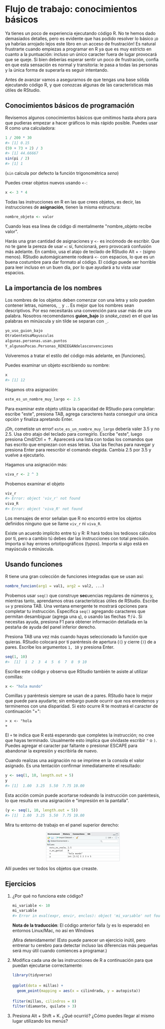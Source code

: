 # Flujo de trabajo: conocimientos básicos

Ya tienes un poco de experiencia ejecutando código R. No te hemos dado demasiados detalles, pero es evidente que has podido resolver lo básico ¡o ya habrías arrojado lejos este libro en un acceso de frustración! Es natural frustrarte cuando empiezas a programar en R ya que es muy estricto en cuanto a la puntuación: incluso un único caracter fuera de lugar provocará que se queje. Si bien deberías esperar sentir un poco de frustración, confía en que esta sensación es normal y transitoria: le pasa a todas las personas y la única forma de superarla es seguir intentando.

Antes de avanzar vamos a asegurarnos de que tengas una base sólida ejecutando código R, y que conozcas algunas de las características más útiles de RStudio. 

## Conocimientos básicos de programación

Revisemos algunos conocimientos básicos que omitimos hasta ahora para que pudieras empezar a hacer gráficos lo más rápido posible. Puedes usar R como una calculadora:


```r
1 / 200 * 30
#> [1] 0.15
(59 + 73 + 2) / 3
#> [1] 44.66667
sin(pi / 2)
#> [1] 1
```

(`sin` calcula por defecto la función trigonométrica *seno*)

Puedes crear objetos nuevos usando `<-`:


```r
x <- 3 * 4
```

Todas las instrucciones en R en las que crees objetos, es decir, las instrucciones de __asignación__, tienen la misma estructura:


```r
nombre_objeto <- valor
```

Cuando leas esa línea de código di mentalmente "nombre_objeto recibe valor".

Harás una gran cantidad de asignaciones y `<-` es incómodo de escribir. Que no te gane la pereza de usar `=`: sí, funcionará, pero provocará confusión más adelante. En cambio, usa el atajo de teclado de RStudio Alt + - (signo menos). RStudio automágicamente rodeará `<-` con espacios, lo que es un buena costumbre para dar formato al código. El código puede ser horrible para leer incluso en un buen día, por lo que ayudará a tu vista usar espacios. 

## La importancia de los nombres

Los nombres de los objetos deben comenzar con una letra y solo pueden contener letras, números, `_` y `.`. Es mejor que los nombres sean descriptivos. Por eso necesitarás una convención para usar más de una palabra. Nosotros recomendamos __guion_bajo__ (o *snake_case*) en el que las palabras en minúscula y sin tilde se separan con `_`.


```r
yo_uso_guion_bajo
OtraGenteUsaMayusculas
algunas.personas.usan.puntos
Y_algunasPocas.Personas_RENIEGANdelasconvenciones
```

Volveremos a tratar el estilo del código más adelante, en [funciones].

Puedes examinar un objeto escribiendo su nombre:

```r
x
#> [1] 12
```

Hagamos otra asignación:

```r
este_es_un_nombre_muy_largo <- 2.5
```

Para examinar este objeto utiliza la capacidad de RStudio para completar: escribe "este", presiona TAB, agrega caracteres hasta conseguir una única opción y finaliza apretando Enter.

¡Oh, cometiste un error! `este_es_un_nombre_muy_largo` debería valer 3.5 y no 2.5. Usa otro atajo del teclado para corregirlo. Escribe "este", luego presiona Cmd/Ctrl + ↑. Aparecerá una lista con todas los comandos que has escrito que empiezan con esas letras. Usa las flechas para navegar y presiona Enter para reescribir el comando elegida. Cambia 2.5 por 3.5 y vuelve a ejecutarlo.

Hagamos una asignación más:


```r
viva_r <- 2 ^ 3
```

Probemos examinar el objeto

```r
viv_r
#> Error: object 'viv_r' not found
viva_R
#> Error: object 'viva_R' not found
```

Los mensajes de error señalan que R no encontró entre los objetos definidos ninguno que se llame `viv_r` ni `viva_R`.

Existe un acuerdo implícito entre tú y R: R hará todos los tediosos cálculos por ti, pero a cambio tú debes dar las instrucciones con total precisión. Importa si hay errores ortotipográficos (_typos_). Importa si algo está en mayúscula o minúscula.

## Usando funciones

R tiene una gran colección de funciones integradas que se usan así:

```r
nombre_funcion(arg1 = val1, arg2 = val2, ...)
```

Probemos usar `seq()` que construye **sec**uencias regulares de números y, mientras tanto, aprendamos otras características útiles de RStudio. Escribe `se` y presiona TAB. Una ventana emergente te mostrará opciones para completar tu instrucción. Especifica `seq()` agregando caracteres que permitan desambiguar (agrega una `q`), o usando las flechas ↑/↓. Si necesitas ayuda, presiona F1 para obtener información detallada en la pestaña de ayuda del panel inferior derecho.

Presiona TAB una vez más cuando hayas seleccionado la función que quieras. RStudio colocará por tí paréntesis de apertura (`(`) y cierre (`)`)  de a pares. Escribe los argumentos `1, 10` y presiona Enter.


```r
seq(1, 10)
#>  [1]  1  2  3  4  5  6  7  8  9 10
```

Escribe este código y observa que RStudio también te asiste al utilizar comillas:

```r
x <- "hola mundo"
```

Comillas y paréntesis siempre se usan de a pares. RStudio hace lo mejor que puede para ayudarte; sin embargo puede ocurrir que nos enredemos y terminemos con una disparidad. Si esto ocurre R te mostrará el caracter de continuación "+": 

```
> x <- "hola
+
```

El `+` te indica que R está esperando que completes la instrucción; no cree que hayas terminado. Usualmente esto implica que olvidaste escribir `"` o `)`. Puedes agregar el caracter par faltante o presionar ESCAPE para abandonar la expresión y escribirla de nuevo.

Cuando realizas una asignación no se imprime en la consola el valor asignado. Es una tentación confirmar inmediatamente el resultado:


```r
y <- seq(1, 10, length.out = 5)
y
#> [1]  1.00  3.25  5.50  7.75 10.00
```

Esta acción común puede acortarse rodeando la instrucción con paréntesis, lo que resulta en una asignación e "impresión en la pantalla".


```r
(y <- seq(1, 10, length.out = 5))
#> [1]  1.00  3.25  5.50  7.75 10.00
```

Mira tu entorno de trabajo en el panel superior derecho:

<img src="screenshots/rstudio-env.png" width="241" style="display: block; margin: auto;" />

Allí puedes ver todos los objetos que creaste.

## Ejercicios

1.  ¿Por qué no funciona este código?

    
    ```r
    mi_variable <- 10
    mi_varıable
    #> Error in eval(expr, envir, enclos): object 'mi_varıable' not found
    ```
    **Nota de la traducción**: El código anterior falla (y es lo esperado) en entornos Linux/Mac, no así en Windows
    
    ¡Mira detenidamente! (Esto puede parecer un ejercicio inútil, pero entrenar tu cerebro para detectar incluso las diferencias más pequeñas será muy útil cuando comiences a programar.)
    
2.  Modifica cada una de las instrucciones de R a continuación para que puedan ejecutarse correctamente:

    
    ```r
    library(tidyverse)
    
    ggplot(dota = millas) + 
      geom_point(mapping = aes(x = cilindrada, y = autopista))
    
    fliter(millas, cilindros = 8)
    filter(diamante, quilate > 3)
    ```
    
3.  Presiona Alt + Shift + K. ¿Qué ocurrió? ¿Cómo puedes llegar al mismo lugar utilizando los menús?
